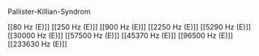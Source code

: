 Pallister-Killian-Syndrom

[[80 Hz (E)]]
[[250 Hz (E)]]
[[900 Hz (E)]]
[[2250 Hz (E)]]
[[5290 Hz (E)]]
[[30000 Hz (E)]]
[[57500 Hz (E)]]
[[45370 Hz (E)]]
[[96500 Hz (E)]]
[[233630 Hz (E)]]
